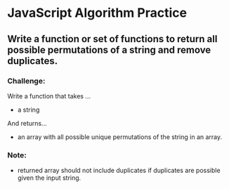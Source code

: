 # JavaScript Algorithm Practice 

## Write a function or set of functions to return all possible permutations of a string and remove duplicates.

### Challenge: 
Write a function that takes ...
- a string

And returns...
- an array with all possible unique permutations of the string in an array.

### Note:
- returned array should not include duplicates if duplicates are possible given the input string.

